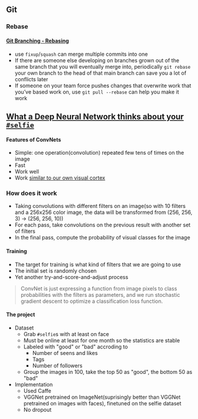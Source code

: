 ## Git

### Rebase

#### [Git Branching - Rebasing](https://git-scm.com/book/en/v2/Git-Branching-Rebasing)

* use `fixup`/`squash` can merge multiple commits into one
* If there are someone else developing on branches grown out of the same branch that you will eventually merge into, periodically `git rebase` your own branch to the head of that main branch can
save you a lot of conflicts later
* If someone on your team force pushes changes that overwrite work that you’ve based work on, use `git pull --rebase` can help you make it work

## [What a Deep Neural Network thinks about your `#selfie`](http://karpathy.github.io/2015/10/25/selfie/)

#### Features of ConvNets

* Simple: one operation(convolution) repeated few tens of times on the image
* Fast
* Work well
* Work [similar to our own visual cortex](http://arxiv.org/abs/1406.3284)

### How does it work

* Taking convolutions with different filters on an image(so with 10 filters and a 256x256 color image, the data will be transformed from (256, 256, 3) -> (256, 256, 10))
* For each pass, take convolutions on the previous result with another set of filters
* In the final pass, compute the probability of visual classes for the image

#### Training

* The target for training is what kind of filters that we are going to use
* The initial set is randomly chosen
* Yet another try-and-score-and-adjust process

> ConvNet is just expressing a function from image pixels to class probabilities with the filters as parameters, and we run stochastic gradient descent to optimize a classification loss function.

#### The project

* Dataset
  * Grab `#selfie`s with at least on face
  * Must be online at least for one month so the statistics are stable
  * Labeled with "good" or "bad" accroding to
    * Number of seens and likes
    * Tags
    * Number of followers
  * Group the images in 100, take the top 50 as "good", the bottom 50 as "bad"
* Implementation
  * Used Caffe
  * VGGNet pretrained on ImageNet(suprisingly better than VGGNet pretrained on images with faces), finetuned on the selfie dataset
  * No dropout